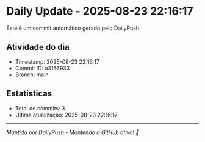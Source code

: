 # Daily Update - 2025-08-23 22:16:17

Este é um commit automático gerado pelo DailyPush.

## Atividade do dia
- Timestamp: 2025-08-23 22:16:17
- Commit ID: a3156933
- Branch: main

## Estatísticas
- Total de commits: 3
- Última atualização: 2025-08-23 22:16:17

---
*Mantido por DailyPush - Mantendo o GitHub ativo! 🚀*
